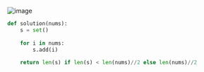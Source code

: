 ![image](https://github.com/user-attachments/assets/5ce259e0-6ea3-491b-839b-64a8429ca1cb)
```python
def solution(nums):
    s = set()
    
    for i in nums:
        s.add(i)
        
    return len(s) if len(s) < len(nums)//2 else len(nums)//2
```
